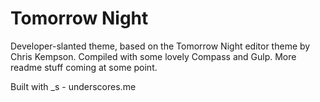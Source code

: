 Tomorrow Night
===

Developer-slanted theme, based on the Tomorrow Night editor theme by Chris Kempson. Compiled with some lovely Compass and Gulp. More readme stuff coming at some point.

Built with _s - underscores.me